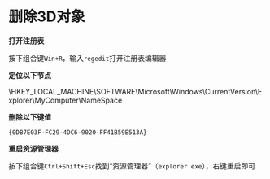 # 删除3D对象

**打开注册表**

按下组合键`Win+R`，输入`regedit`打开注册表编辑器

**定位以下节点**

\HKEY_LOCAL_MACHINE\SOFTWARE\Microsoft\Windows\CurrentVersion\Explorer\MyComputer\NameSpace

**删除以下键值**

`{0DB7E03F-FC29-4DC6-9020-FF41B59E513A}`

**重启资源管理器**

按下组合键`Ctrl+Shift+Esc`找到“资源管理器”（`explorer.exe`），右键重启即可

